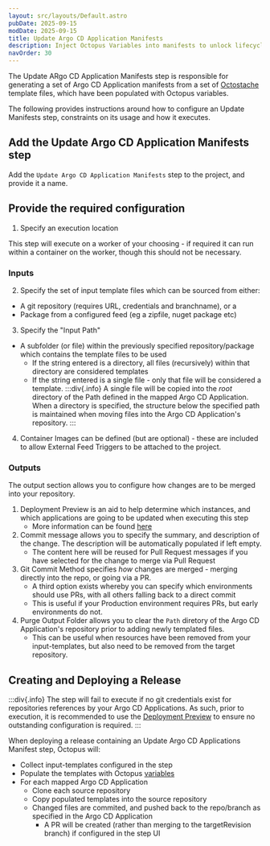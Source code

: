```yaml
---
layout: src/layouts/Default.astro
pubDate: 2025-09-15
modDate: 2025-09-15
title: Update Argo CD Application Manifests
description: Inject Octopus Variables into manifests to unlock lifecycle promotions
navOrder: 30
---
```


The Update ARgo CD Application Manifests step is responsible for generating a set of Argo CD Application manifests from
a set of [Octostache](https://github.com/OctopusDeploy/Octostache) template files, which have been populated with Octopus variables.

The following provides instructions around how to configure an Update Manifests step, constraints on its usage and
how it executes.

## Add the Update Argo CD Application Manifests step
Add the `Update Argo CD Application Manifests` step to the project, and provide it a name.

## Provide the required configuration


1. Specify an execution location

This step will execute on a worker of your choosing - if required it can run within a container on the worker, though this should not be necessary.

### Inputs
2. Specify the set of input template files which can be sourced from either:
* A git repository (requires URL, credentials and branchname), or a
* Package from a configured feed (eg a zipfile, nuget package etc)

3. Specify the "Input Path"
* A subfolder (or file) within the previously specified repository/package which contains the template files to be used
  * If the string entered is a directory, all files (recursively) within that directory are considered templates
  * If the string entered is a single file - only that file will be considered a template.
:::div{.info}
A single file will be copied into the _root_ directory of the Path defined in the mapped Argo CD Application.
When a directory is specified, the structure below the specified path is maintained when moving files into the Argo CD Application's repository.
:::
4. Container Images can be defined (but are optional) - these are included to allow External Feed Triggers to be attached to the project.

### Outputs
The output section allows you to configure how changes are to be merged into your repository.

1. Deployment Preview is an aid to help determine which instances, and which applications are going to be updated when executing this step
    * More information can be found [here](/docs/argo-cd/steps/deployment-preview)
2. Commit message allows you to specify the summary, and description of the change. The description will be automatically populated if left empty.
    * The content here will be reused for Pull Request messages if you have selected for the change to merge via Pull Request
3. Git Commit Method specifies _how_ changes are merged - merging directly into the repo, or going via a PR.
    * A third option exists whereby you can specify which environments should use PRs, with all others falling back to a direct commit
    * This is useful if your Production environment requires PRs, but early environments do not.
4. Purge Output Folder allows you to clear the `Path` diretory of the Argo CD Application's repository prior to adding newly templated files.
    * This can be useful when resources have been removed from your input-templates, but also need to be removed from the target repository.

## Creating and Deploying a Release
:::div{.info}
The step will fail to execute if no git credentials exist for repositories references by your Argo CD Applications.
As such, prior to execution, it is recommended to use the [Deployment Preview](/docs/argo-cd/steps/deployment-preview) to ensure
no outstanding configuration is required.
:::

When deploying a release containing an Update Argo CD Applications Manifest step, Octopus will:
* Collect input-templates configured in the step
* Populate the templates with Octopus [variables](/docs/best-practices/deployments/variables.md)
* For each mapped Argo CD Application
  * Clone each source repository
  * Copy populated templates into the source repository
  * Changed files are commited, and pushed back to the repo/branch as specified in the Argo CD Application
      * A PR will be created (rather than merging to the targetRevision branch) if configured in the step UI